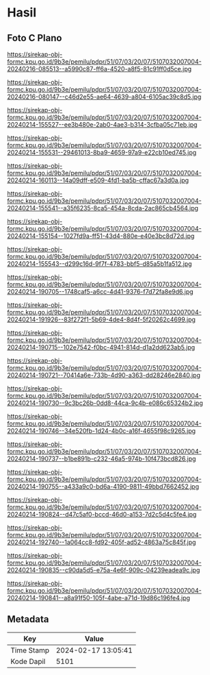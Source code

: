 # Hasil

## Foto C Plano

https://sirekap-obj-formc.kpu.go.id/9b3e/pemilu/pdpr/51/07/03/20/07/5107032007004-20240216-085513--a5990c87-ff6a-4520-a8f5-81c91ff0d5ce.jpg

https://sirekap-obj-formc.kpu.go.id/9b3e/pemilu/pdpr/51/07/03/20/07/5107032007004-20240216-080147--c46d2e55-ae64-4639-a804-6105ac39c8d5.jpg

https://sirekap-obj-formc.kpu.go.id/9b3e/pemilu/pdpr/51/07/03/20/07/5107032007004-20240214-155527--ee3b480e-2ab0-4ae3-b314-3cfba05c71eb.jpg

https://sirekap-obj-formc.kpu.go.id/9b3e/pemilu/pdpr/51/07/03/20/07/5107032007004-20240214-155531--29461013-8ba9-4659-97a9-e22cb10ed745.jpg

https://sirekap-obj-formc.kpu.go.id/9b3e/pemilu/pdpr/51/07/03/20/07/5107032007004-20240214-160113--14a09dff-e509-4fd1-ba5b-cffac67a3d0a.jpg

https://sirekap-obj-formc.kpu.go.id/9b3e/pemilu/pdpr/51/07/03/20/07/5107032007004-20240214-155541--a35f6235-8ca5-454a-8cda-2ac865cb4564.jpg

https://sirekap-obj-formc.kpu.go.id/9b3e/pemilu/pdpr/51/07/03/20/07/5107032007004-20240214-155154--1027fd9a-ff51-43d4-880e-e40e3bc8d72d.jpg

https://sirekap-obj-formc.kpu.go.id/9b3e/pemilu/pdpr/51/07/03/20/07/5107032007004-20240214-155543--d299c16d-9f7f-4783-bbf5-d85a5b1fa512.jpg

https://sirekap-obj-formc.kpu.go.id/9b3e/pemilu/pdpr/51/07/03/20/07/5107032007004-20240214-190705--1748caf5-a6cc-4d41-9376-f7d72fa8e9d6.jpg

https://sirekap-obj-formc.kpu.go.id/9b3e/pemilu/pdpr/51/07/03/20/07/5107032007004-20240214-191926--83f272f1-5b69-4de4-8d4f-5f20262c4699.jpg

https://sirekap-obj-formc.kpu.go.id/9b3e/pemilu/pdpr/51/07/03/20/07/5107032007004-20240214-190715--102e7542-f0bc-4941-814d-d1a2dd623ab5.jpg

https://sirekap-obj-formc.kpu.go.id/9b3e/pemilu/pdpr/51/07/03/20/07/5107032007004-20240214-190721--70414a6e-733b-4d90-a363-dd28246e2840.jpg

https://sirekap-obj-formc.kpu.go.id/9b3e/pemilu/pdpr/51/07/03/20/07/5107032007004-20240214-190730--9c3bc26b-0dd8-44ca-9c4b-e086c65324b2.jpg

https://sirekap-obj-formc.kpu.go.id/9b3e/pemilu/pdpr/51/07/03/20/07/5107032007004-20240214-190746--34e520fb-1d24-4b0c-a16f-4655f98c9265.jpg

https://sirekap-obj-formc.kpu.go.id/9b3e/pemilu/pdpr/51/07/03/20/07/5107032007004-20240214-190737--b1be891b-c232-46a5-974b-10f473bcd826.jpg

https://sirekap-obj-formc.kpu.go.id/9b3e/pemilu/pdpr/51/07/03/20/07/5107032007004-20240214-190755--a433a9c0-bd6a-4190-9811-49bbd7662452.jpg

https://sirekap-obj-formc.kpu.go.id/9b3e/pemilu/pdpr/51/07/03/20/07/5107032007004-20240214-190824--d47c5af0-bccd-46d0-a153-7d2c5d4c5fe4.jpg

https://sirekap-obj-formc.kpu.go.id/9b3e/pemilu/pdpr/51/07/03/20/07/5107032007004-20240214-192740--1a064cc8-fd92-405f-ad52-4863a75c845f.jpg

https://sirekap-obj-formc.kpu.go.id/9b3e/pemilu/pdpr/51/07/03/20/07/5107032007004-20240214-190835--c90da5d5-e75a-4e6f-909c-04239eadea9c.jpg

https://sirekap-obj-formc.kpu.go.id/9b3e/pemilu/pdpr/51/07/03/20/07/5107032007004-20240214-190841--a8a91f50-105f-4abe-a71d-19d86c196fe4.jpg


## Metadata

| Key        | Value               |
| ---------- | ------------------- |
| Time Stamp | 2024-02-17 13:05:41 |
| Kode Dapil | 5101                |



